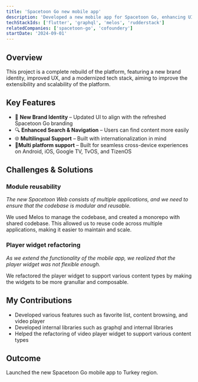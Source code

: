 ```yaml
---
title: 'Spacetoon Go new mobile app'
description: 'Developed a new mobile app for Spacetoon Go, enhancing UI/UX, performance, and responsiveness for a modern user experience.'
techStackIds: ['flutter', 'graphql', 'melos', 'rudderstack']
relatedCompanies: ['spacetoon-go', 'cofoundery']
startDate: '2024-09-01'
---
```


## Overview

This project is a complete rebuild of the platform, featuring a new brand identity, improved UX, and a modernized tech stack, aiming to improve the extensibility and scalability of the platform.

## Key Features

- 🌟 **New Brand Identity** – Updated UI to align with the refreshed Spacetoon Go branding
- 🔍 **Enhanced Search & Navigation** – Users can find content more easily
- 🌐 **Multilingual Support** – Built with internationalization in mind
- 📱**Multi platform support** – Built for seamless cross-device experiences on Android, iOS, Google TV, TvOS, and TizenOS

## Challenges & Solutions

### Module reusability

_The new Spacetoon Web consists of multiple applications, and we need to ensure that the codebase is modular and reusable._

We used Melos to manage the codebase, and created a monorepo with shared codebase. This allowed us to reuse code across multiple applications, making it easier to maintain and scale.

### Player widget refactoring

_As we extend the functionality of the mobile app, we realized that the player widget was not flexible enough._

We refactored the player widget to support various content types by making the widgets to be more granullar and composable.

## My Contributions

- Developed various features such as favorite list, content browsing, and video player
- Developed internal libraries such as graphql and internal libraries
- Helped the refactoring of video player widget to support various content types

## Outcome

Launched the new Spacetoon Go mobile app to Turkey region.
